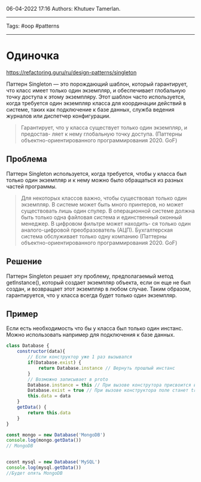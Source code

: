 06-04-2022
17:16
Authors: Khutuev Tamerlan.
***
Tags: #oop #patterns 
***
# Одиночка
https://refactoring.guru/ru/design-patterns/singleton

Паттерн Singleton — это порождающий шаблон, который гарантирует, что класс имеет только один экземпляр, и обеспечивает глобальную точку доступа к этому экземпляру. Этот шаблон часто используется, когда требуется один экземпляр класса для координации действий в системе, таких как подключение к базе данных, служба ведения журналов или диспетчер конфигурации.

>Гарантирует, что у класса существует только один экземпляр, и предостав- ляет к нему глобальную точку доступа.
>(Паттерны объектно-ориентированного программирования 2020. GoF)


## Проблема
Паттерн Singleton используется, когда требуется, чтобы у класса был только один экземпляр и к нему можно было обращаться из разных частей программы.

>Для некоторых классов важно, чтобы существовал только один экземпляр. В системе может быть много принтеров, но может существовать лишь один спулер. В операционной системе должна быть только одна файловая система и единственный оконный менеджер. В цифровом фильтре может находить- ся только один аналого-цифровой преобразователь (АЦП). Бухгалтерская система обслуживает только одну компанию
>(Паттерны объектно-ориентированного программирования 2020. GoF)


## Решение
Паттерн Singleton решает эту проблему, предполагаемый метод getInstance(), который создает экземпляр объекта, если он еще не был создан, и возвращает этот экземпляр в любом случае. Таким образом, гарантируется, что у класса всегда будет только один экземпляр.

## Пример

Если есть необходимость что бы у класса был только один инстанс. 
Можно использовать например для подключения к базе данных. 

```javascript
class Database {
	constructor(data){
		// Если конструктор уже 1 раз вызывался
		if(Database.exist) {
			return Database.instance // Вернуть прошлый инстанс
		}
		// Возможно записывает в proto
		Database.instance = this // При вызове конструтора присвоится инстанс
		Database.exist = true // При вызове конструктора поле станет true
		this.data = data
	}
	getData() {
		return this.data
	}
}

const mongo = new Database('MongoDB')
console.log(mongo.getData())
// MongoDB


cosnt mysql = new Database('MySQL')
console.log(mysql.getData())
//Будет опять MongoDB
